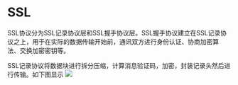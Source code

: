 # SSL
SSL协议分为SSL记录协议层和SSL握手协议层。SSL握手协议建立在SSL记录协议之上，用于在实际的数据传输开始前，通讯双方进行身份认证、协商加密算
法、交换加密密钥等。

SSL记录协议将数据块进行拆分压缩，计算消息验证码，加密，封装记录头然后进行传输。如下图显示
![](https://i.loli.net/2019/01/19/5c42940d21ddd.jpg)
